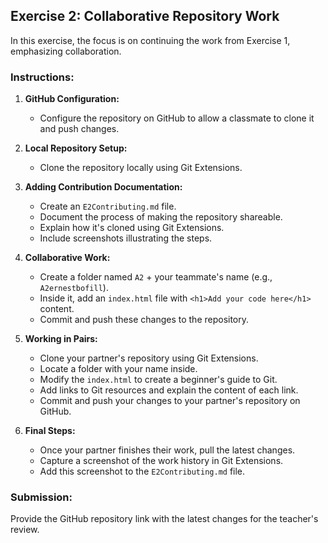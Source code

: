## Exercise 2: Collaborative Repository Work

In this exercise, the focus is on continuing the work from Exercise 1, emphasizing collaboration.

### Instructions:

1. **GitHub Configuration:**
   - Configure the repository on GitHub to allow a classmate to clone it and push changes.

2. **Local Repository Setup:**
   - Clone the repository locally using Git Extensions.

3. **Adding Contribution Documentation:**
   - Create an `E2Contributing.md` file.
   - Document the process of making the repository shareable.
   - Explain how it's cloned using Git Extensions.
   - Include screenshots illustrating the steps.

4. **Collaborative Work:**
   - Create a folder named `A2` + your teammate's name (e.g., `A2ernestbofill`).
   - Inside it, add an `index.html` file with `<h1>Add your code here</h1>` content.
   - Commit and push these changes to the repository.

5. **Working in Pairs:**
   - Clone your partner's repository using Git Extensions.
   - Locate a folder with your name inside.
   - Modify the `index.html` to create a beginner's guide to Git.
   - Add links to Git resources and explain the content of each link.
   - Commit and push your changes to your partner's repository on GitHub.

6. **Final Steps:**
   - Once your partner finishes their work, pull the latest changes.
   - Capture a screenshot of the work history in Git Extensions.
   - Add this screenshot to the `E2Contributing.md` file.

### Submission:
Provide the GitHub repository link with the latest changes for the teacher's review.